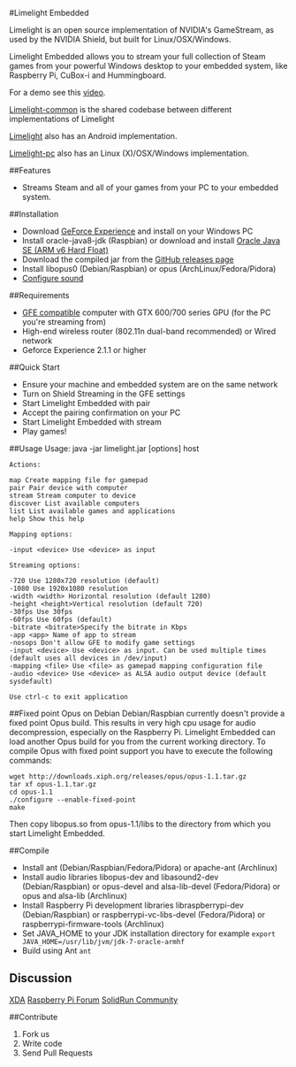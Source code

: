 #Limelight Embedded

Limelight is an open source implementation of NVIDIA's GameStream, as used by the NVIDIA Shield,
but built for Linux/OSX/Windows.

Limelight Embedded allows you to stream your full collection of Steam games from
your powerful Windows desktop to your embedded system, like Raspberry Pi, CuBox-i and Hummingboard.

For a demo see this [video](https://www.youtube.com/watch?v=XRW6O0bSHNw).

[Limelight-common](https://github.com/limelight-stream/limelight-common) is the shared codebase between
different implementations of Limelight

[Limelight](https://github.com/cgutman/limelight) also has an Android
implementation.

[Limelight-pc](https://github.com/limelight-stream/limelight-pc) also has an Linux (X)/OSX/Windows
implementation.

##Features

* Streams Steam and all of your games from your PC to your embedded system.

##Installation

* Download [GeForce Experience](http://www.geforce.com/geforce-experience) and install on your Windows PC
* Install oracle-java8-jdk (Raspbian) or download and install [Oracle Java SE (ARM v6 Hard Float)](http://www.oracle.com/technetwork/java/javase/downloads/jdk8-arm-downloads-2187472.html)
* Download the compiled jar from the [GitHub releases page](https://github.com/irtimmer/limelight-pi/releases)
* Install libopus0 (Debian/Raspbian) or opus (ArchLinux/Fedora/Pidora)
* [Configure sound](http://elinux.org/R-Pi_Troubleshooting#Sound)

##Requirements

* [GFE compatible](http://shield.nvidia.com/play-pc-games/) computer with GTX 600/700 series GPU (for the PC you're streaming from)
* High-end wireless router (802.11n dual-band recommended) or Wired network
* Geforce Experience 2.1.1 or higher

##Quick Start

* Ensure your machine and embedded system are on the same network
* Turn on Shield Streaming in the GFE settings
* Start Limelight Embedded with pair
* Accept the pairing confirmation on your PC
* Start Limelight Embedded with stream
* Play games!

##Usage
	Usage: java -jar limelight.jar [options] host

	Actions:

	map Create mapping file for gamepad
	pair Pair device with computer
	stream Stream computer to device
	discover List available computers
	list List available games and applications
	help Show this help

	Mapping options:

	-input <device> Use <device> as input

	Streaming options:

	-720 Use 1280x720 resolution (default)
	-1080 Use 1920x1080 resolution
	-width <width> Horizontal resolution (default 1280)
	-height <height>Vertical resolution (default 720)
	-30fps Use 30fps
	-60fps Use 60fps (default)
	-bitrate <bitrate>Specify the bitrate in Kbps
	-app <app> Name of app to stream
	-nosops Don't allow GFE to modify game settings
	-input <device> Use <device> as input. Can be used multiple times
	(default uses all devices in /dev/input)
	-mapping <file> Use <file> as gamepad mapping configuration file
	-audio <device> Use <device> as ALSA audio output device (default sysdefault)

	Use ctrl-c to exit application

##Fixed point Opus on Debian
Debian/Raspbian currently doesn't provide a fixed point Opus build.
This results in very high cpu usage for audio decompression, especially on the Raspberry Pi.
Limelight Embedded can load another Opus build for you from the current working directory.
To compile Opus with fixed point support you have to execute the following commands:

	wget http://downloads.xiph.org/releases/opus/opus-1.1.tar.gz
	tar xf opus-1.1.tar.gz
	cd opus-1.1
	./configure --enable-fixed-point
	make

Then copy libopus.so from opus-1.1/libs to the directory from which you start Limelight Embedded.

##Compile

* Install ant (Debian/Raspbian/Fedora/Pidora) or apache-ant (Archlinux)
* Install audio libraries libopus-dev and libasound2-dev (Debian/Raspbian) or opus-devel and alsa-lib-devel (Fedora/Pidora) or opus and alsa-lib (Archlinux)
* Install Raspberry Pi development libraries libraspberrypi-dev (Debian/Raspbian) or raspberrypi-vc-libs-devel (Fedora/Pidora) or raspberrypi-firmware-tools (Archlinux)
* Set JAVA_HOME to your JDK installation directory for example ``export JAVA_HOME=/usr/lib/jvm/jdk-7-oracle-armhf``
* Build using Ant ``ant``

## Discussion

[XDA](http://forum.xda-developers.com/showthread.php?t=2505510)
[Raspberry Pi Forum](http://www.raspberrypi.org/forums/viewtopic.php?f=78&t=65878)
[SolidRun Community](http://www.solid-run.com/community/viewtopic.php?f=13&t=1489&p=11173)

##Contribute

1. Fork us
2. Write code
3. Send Pull Requests
